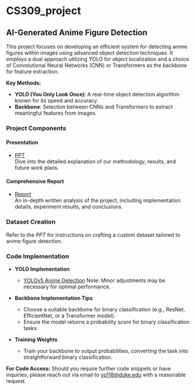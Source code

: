 # CS309_project

## AI-Generated Anime Figure Detection

This project focuses on developing an efficient system for detecting anime figures within images using advanced object detection techniques. It employs a dual approach utilizing YOLO for object localization and a choice of Convolutional Neural Networks (CNN) or Transformers as the backbone for feature extraction.

**Key Methods:**

- **YOLO (You Only Look Once)**: A real-time object detection algorithm known for its speed and accuracy.
- **Backbone**: Selection between CNNs and Transformers to extract meaningful features from images.

### Project Components

#### Presentation
- [PPT](./CS309.pdf)  
   Dive into the detailed explanation of our methodology, results, and future work plans.

#### Comprehensive Report
- [Report](./CS309_report.pdf)  
   An in-depth written analysis of the project, including implementation details, experiment results, and conclusions.

### Dataset Creation
Refer to the _PPT_ for instructions on crafting a custom dataset tailored to anime figure detection.

### Code Implementation

- **YOLO Implementation**
  - [YOLOv5 Anime Detection](https://github.com/zymk9/yolov5_anime)
    Note: Minor adjustments may be necessary for optimal performance.

- **Backbone Implementation Tips**
  - Choose a suitable backbone for binary classification (e.g., ResNet, EfficientNet, or a Transformer model).
  - Ensure the model returns a probability score for binary classification tasks.

- **Training Weights**
  - Train your backbone to output probabilities, converting the task into straightforward binary classification.

**For Code Access:**
Should you require further code snippets or have inquiries, please reach out via email to yp118@duke.edu with a reasonable request.
